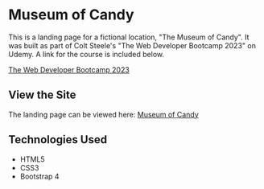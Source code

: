 # Museum of Candy

This is a landing page for a fictional location, "The Museum of Candy". It was built as part of Colt Steele's "The Web Developer Bootcamp 2023" on Udemy. A link for the course is included below.

[The Web Developer Bootcamp 2023](https://www.udemy.com/course/the-web-developer-bootcamp/)

## View the Site

The landing page can be viewed here: [Museum of Candy](https://spicypug02.github.io/museum-of-candy/)

## Technologies Used

- HTML5
- CSS3
- Bootstrap 4
